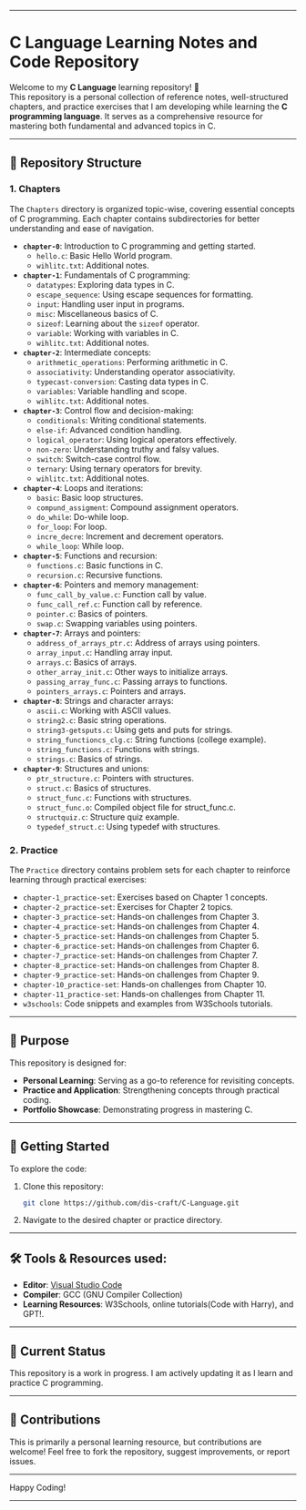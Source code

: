 
---

# C Language Learning Notes and Code Repository  

Welcome to my **C Language** learning repository! 🎉  
This repository is a personal collection of reference notes, well-structured chapters, and practice exercises that I am developing while learning the **C programming language**. It serves as a comprehensive resource for mastering both fundamental and advanced topics in C.  

---  

## 📁 Repository Structure  

### 1. **Chapters**  
   The `Chapters` directory is organized topic-wise, covering essential concepts of C programming. Each chapter contains subdirectories for better understanding and ease of navigation.  

   - **`chapter-0`**: Introduction to C programming and getting started.
     - `hello.c`: Basic Hello World program.
     - `wihlitc.txt`: Additional notes.
   - **`chapter-1`**: Fundamentals of C programming:
     - `datatypes`: Exploring data types in C.
     - `escape_sequence`: Using escape sequences for formatting.
     - `input`: Handling user input in programs.
     - `misc`: Miscellaneous basics of C.
     - `sizeof`: Learning about the `sizeof` operator.
     - `variable`: Working with variables in C.
     - `wihlitc.txt`: Additional notes.
   - **`chapter-2`**: Intermediate concepts:
     - `arithmetic_operations`: Performing arithmetic in C.
     - `associativity`: Understanding operator associativity.
     - `typecast-conversion`: Casting data types in C.
     - `variables`: Variable handling and scope.
     - `wihlitc.txt`: Additional notes.
   - **`chapter-3`**: Control flow and decision-making:
     - `conditionals`: Writing conditional statements.
     - `else-if`: Advanced condition handling.
     - `logical_operator`: Using logical operators effectively.
     - `non-zero`: Understanding truthy and falsy values.
     - `switch`: Switch-case control flow.
     - `ternary`: Using ternary operators for brevity.
     - `wihlitc.txt`: Additional notes.
   - **`chapter-4`**: Loops and iterations:
     - `basic`: Basic loop structures.
     - `compund_assigment`: Compound assignment operators.
     - `do_while`: Do-while loop.
     - `for_loop`: For loop.
     - `incre_decre`: Increment and decrement operators.
     - `while_loop`: While loop.
   - **`chapter-5`**: Functions and recursion:
     - `functions.c`: Basic functions in C.
     - `recursion.c`: Recursive functions.
   - **`chapter-6`**: Pointers and memory management:
     - `func_call_by_value.c`: Function call by value.
     - `func_call_ref.c`: Function call by reference.
     - `pointer.c`: Basics of pointers.
     - `swap.c`: Swapping variables using pointers.
   - **`chapter-7`**: Arrays and pointers:
     - `address_of_arrays_ptr.c`: Address of arrays using pointers.
     - `array_input.c`: Handling array input.
     - `arrays.c`: Basics of arrays.
     - `other_array_init.c`: Other ways to initialize arrays.
     - `passing_array_func.c`: Passing arrays to functions.
     - `pointers_arrays.c`: Pointers and arrays.
   - **`chapter-8`**: Strings and character arrays:
     - `ascii.c`: Working with ASCII values.
     - `string2.c`: Basic string operations.
     - `string3-getsputs.c`: Using gets and puts for strings.
     - `string_functioncs_clg.c`: String functions (college example).
     - `string_functions.c`: Functions with strings.
     - `strings.c`: Basics of strings.
   - **`chapter-9`**: Structures and unions:
     - `ptr_structure.c`: Pointers with structures.
     - `struct.c`: Basics of structures.
     - `struct_func.c`: Functions with structures.
     - `struct_func.o`: Compiled object file for struct_func.c.
     - `structquiz.c`: Structure quiz example.
     - `typedef_struct.c`: Using typedef with structures.
### 2. **Practice**  
   The `Practice` directory contains problem sets for each chapter to reinforce learning through practical exercises:  
   - `chapter-1_practice-set`: Exercises based on Chapter 1 concepts.  
   - `chapter-2_practice-set`: Exercises for Chapter 2 topics.  
   - `chapter-3_practice-set`: Hands-on challenges from Chapter 3.  
   - `chapter-4_practice-set`: Hands-on challenges from Chapter 4.  
   - `chapter-5_practice-set`: Hands-on challenges from Chapter 5.  
   - `chapter-6_practice-set`: Hands-on challenges from Chapter 6.  
   - `chapter-7_practice-set`: Hands-on challenges from Chapter 7.  
   - `chapter-8_practice-set`: Hands-on challenges from Chapter 8.  
   - `chapter-9_practice-set`: Hands-on challenges from Chapter 9.  
   - `chapter-10_practice-set`: Hands-on challenges from Chapter 10.  
   - `chapter-11_practice-set`: Hands-on challenges from Chapter 11.  
   - `w3schools`: Code snippets and examples from W3Schools tutorials.  

---  

## 🌟 Purpose  

This repository is designed for:  
- **Personal Learning**: Serving as a go-to reference for revisiting concepts.  
- **Practice and Application**: Strengthening concepts through practical coding.  
- **Portfolio Showcase**: Demonstrating progress in mastering C.  

---  

## 🚀 Getting Started  

To explore the code:  
1. Clone this repository:  
   ```bash  
   git clone https://github.com/dis-craft/C-Language.git  
   ```  
2. Navigate to the desired chapter or practice directory.    

---  

## 🛠 Tools & Resources used:

- **Editor**: [Visual Studio Code](https://code.visualstudio.com/)  
- **Compiler**: GCC (GNU Compiler Collection)  
- **Learning Resources**: W3Schools, online tutorials(Code with Harry), and GPT!.  

---  

## 📝 Current Status  

This repository is a work in progress. I am actively updating it as I learn and practice C programming.  

---  

## 🤝 Contributions  

This is primarily a personal learning resource, but contributions are welcome! Feel free to fork the repository, suggest improvements, or report issues.  

---  
 
Happy Coding! 

---  

